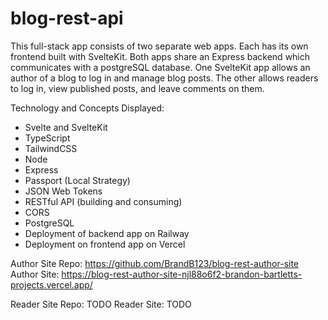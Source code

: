 # blog-rest-api

This full-stack app consists of two separate web apps. Each has its own frontend built with SvelteKit. Both apps share an Express backend which communicates with a postgreSQL database. One SvelteKit app allows an author of a blog to log in and manage blog posts. The other allows readers to log in, view published posts, and leave comments on them.

Technology and Concepts Displayed:
 - Svelte and SvelteKit
 - TypeScript
 - TailwindCSS
 - Node
 - Express
 - Passport (Local Strategy)
 - JSON Web Tokens
 - RESTful API (building and consuming)
 - CORS
 - PostgreSQL
 - Deployment of backend app on Railway
 - Deployment on frontend app on Vercel

 Author Site Repo: https://github.com/BrandB123/blog-rest-author-site
 Author Site: https://blog-rest-author-site-njl88o6f2-brandon-bartletts-projects.vercel.app/

 Reader Site Repo: TODO
 Reader Site: TODO
